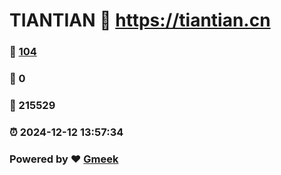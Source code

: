 # TIANTIAN :link: https://tiantian.cn 
### :page_facing_up: [104](https://tiantian.cn/tag.html) 
### :speech_balloon: 0 
### :hibiscus: 215529 
### :alarm_clock: 2024-12-12 13:57:34 
### Powered by :heart: [Gmeek](https://github.com/Meekdai/Gmeek)
